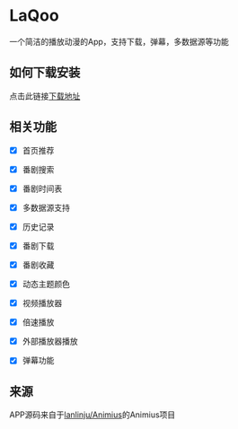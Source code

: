 # LaQoo

一个简洁的播放动漫的App，支持下载，弹幕，多数据源等功能

## 如何下载安装

点击此链接[下载地址](https://app.laqoo.eu.org/)

## 相关功能

- [x] 首页推荐
- [x] 番剧搜索
- [x] 番剧时间表
- [x] 多数据源支持
- [x] 历史记录
- [x] 番剧下载
- [x] 番剧收藏
- [x] 动态主题颜色
- [x] 视频播放器
- [x] 倍速播放
- [x] 外部播放器播放
- [x] 弹幕功能




## 来源

APP源码来自于[lanlinju/Animius](https://github.com/lanlinju/Animius)的Animius项目